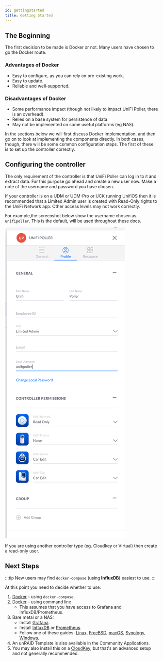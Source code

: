 ```yaml
---
id: gettingstarted
title: Getting Started
---
```


## The Beginning

The first decision to be made is Docker or not. Many users have chosen to go the Docker route.

### Advantages of Docker

- Easy to configure, as you can rely on pre-existing work.
- Easy to update.
- Reliable and well-supported.

### Disadvantages of Docker

- Some performance impact (though not likely to impact UniFi Poller, there is an overhead).
- Relies on a base system for persistence of data.
- May not be implemented on some useful platforms (eg NAS).

In the sections below we will first discuss Docker implementation, and then go on to look
at implementing the components directly. In both cases, though, there will be some common
configuration steps. The first of these is to set up the controller correctly.

## Configuring the controller

The only requirement of the controller is that UniFi Poller can log in to it and extract data.
For this purpose go ahead and create a new user now. Make a note of the username and password you have chosen.

If your controller is on a UDM or UDM-Pro or UCK running UnifiOS then it is recommended that a
Limited Admin user is created with Read-Only rights to the UniFi Network app. Other access
levels may not work correctly.

For example,the screenshot below show the username chosen as `unifipoller`.
This is the default, will be used throughout these docs.

![img](../../static/img/UDM_user.png)

If you are using another controller type (eg. Cloudkey or Virtual) then create a read-only user.

## Next Steps

:::tip
New users may find `docker-compose` (using **InfluxDB**) easiest to use.
:::

At this point you need to decide whether to use:

1. [Docker](../install/dockercompose) - using `docker-compose`.
1. [Docker](../install/docker) - using command line
    - This assumes that you have access to Grafana and InfluxDB/Prometheus.
1. Bare metal or a NAS:
    - Install [Grafana](../dependencies/grafana).
    - Install [InfluxDB](../dependencies/influxdb) or [Prometheus](../dependencies/prometheus).
    - Follow one of these guides: [Linux](linux), [FreeBSD](freebsd), [macOS](macos),
      [Synology](synology), [Windows](windows).
1. An unRAID Template is also available in the Community Applications.
1. You may also install this on a [CloudKey](cloudkey),
    but that's an advanced setup and not generally recommended.
